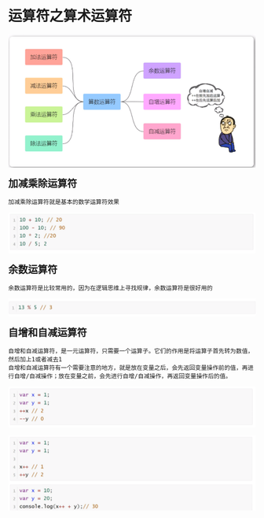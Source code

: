 <h1>运算符之算术运算符</h1>

![Alt text](image.png)

<b style="font-size:20px">加减乘除运算符</b>

    加减乘除运算符就是基本的数学运算符效果
![Alt text](image-1.png)

<b style="font-size:20px">余数运算符</b>

    余数运算符是比较常用的，因为在逻辑思维上寻找规律，余数运算符是很好用的
![Alt text](image-2.png)

<b style="font-size:20px">自增和自减运算符</b>

    自增和自减运算符，是一元运算符，只需要一个运算子。它们的作用是将运算子首先转为数值，然后加上1或者减去1
    自增和自减运算符有一个需要注意的地方，就是放在变量之后，会先返回变量操作前的值，再进行自增/自减操作；放在变量之前，会先进行自增/自减操作，再返回变量操作后的值。
![Alt text](image-3.png)

![Alt text](image-4.png)